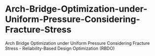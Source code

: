 # Arch-Bridge-Optimization-under-Uniform-Pressure-Considering-Fracture-Stress
Arch Bridge Optimization under Uniform Pressure Considering Fracture Stress - Reliability-Based Design Optimization (RBDO)
